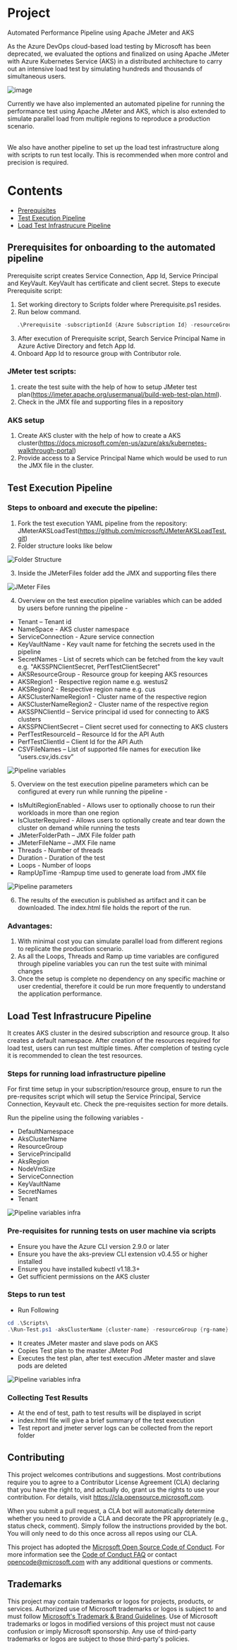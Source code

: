 # Project

Automated Performance Pipeline using Apache JMeter and AKS

As the Azure DevOps cloud-based load testing by Microsoft has been deprecated, we evaluated the options and finalized on using Apache JMeter with Azure Kubernetes Service (AKS) in a distributed architecture to carry out an intensive load test by simulating hundreds and thousands of simultaneous users.

![image](https://user-images.githubusercontent.com/81369583/114204849-499b3b00-9977-11eb-811d-2c2ff7248f11.png)

Currently we have also implemented an automated pipeline for running the performance test using Apache JMeter and AKS, which is also extended to simulate parallel load from multiple regions to reproduce a production scenario.

<br>
We also have another pipeline to set up the load test infrastructure along with scripts to run test locally. This is recommended when more control and precision is required.

# Contents
- [Prerequisites](#prerequisites-for-onboarding-to-the-automated-pipeline)
- [Test Execution Pipeline](#test-execution-pipeline)
- [Load Test Infrastrucure Pipeline](#load-test-infrastrucure-pipeline)

## Prerequisites for onboarding to the automated pipeline

Prerequisite script creates Service Connection, App Id, Service Principal and KeyVault. KeyVault has certificate and client secret.
Steps to execute Prerequisite script:

1. Set working directory to Scripts folder where Prerequisite.ps1 resides.
2. Run below command.

```Powershell
   .\Prerequisite -subscriptionId {Azure Subscription Id} -resourceGroupName {Resource Group Name} -keyVaultName {KeyVault Name} -location {Location} -certName {Certificate Name} -servicePrincipalName {Service Principal Name} -tenantId {Microsoft Tenand Id} -serviceConnectionName {Service Connection Name} -organizationName 'https://microsoftit.visualstudio.com' -projectName 'OneITVSO' -ServicePrincipalSecret {Service Principal Sercret Name}
```

3. After execution of Prerequisite script, Search Service Principal Name in Azure Active Directory and fetch App Id.
4. Onboard App Id to resource group with Contributor role.

### JMeter test scripts:

1. create the test suite with the help of how to setup JMeter test plan(https://jmeter.apache.org/usermanual/build-web-test-plan.html).
2. Check in the JMX file and supporting files in a repository

### AKS setup

1. Create AKS cluster with the help of how to create a AKS cluster(https://docs.microsoft.com/en-us/azure/aks/kubernetes-walkthrough-portal)
2. Provide access to a Service Principal Name which would be used to run the JMX file in the cluster.

## Test Execution Pipeline
### Steps to onboard and execute the pipeline:

1. Fork the test execution YAML pipeline from the repository: JMeterAKSLoadTest(https://github.com/microsoft/JMeterAKSLoadTest.git)
2. Folder structure looks like below
   
![Folder Structure](./Images/folder-structure.png)

3. Inside the JMeterFiles folder add the JMX and supporting files there

![JMeter Files](./Images/JMeter-files.png)

4. Overview on the test execution pipeline variables which can be added by users before running the pipeline -

- Tenant – Tenant id
- NameSpace - AKS cluster namespace
- ServiceConnection - Azure service connection
- KeyVaultName - Key vault name for fetching the secrets used in the pipeline
- SecretNames - List of secrets which can be fetched from the key vault e.g. "AKSSPNClientSecret, PerfTestClientSecret"
- AKSResourceGroup - Resource group for keeping AKS resources
- AKSRegion1 - Respective region name e.g. westus2
- AKSRegion2 - Respective region name e.g. cus
- AKSClusterNameRegion1 - Cluster name of the respective region
- AKSClusterNameRegion2 - Cluster name of the respective region
- AKSSPNClientId – Service principal id used for connecting to AKS clusters
- AKSSPNClientSecret – Client secret used for connecting to AKS clusters
- PerfTestResourceId – Resource Id for the API Auth
- PerfTestClientId – Client Id for the API Auth
- CSVFileNames – List of supported file names for execution like “users.csv,ids.csv”

![Pipeline variables](./Images/pipeline-variables.png)

5. Overview on the test execution pipeline parameters which can be configured at every run while running the pipeline -

- IsMultiRegionEnabled - Allows user to optionally choose to run their workloads in more than one region
- IsClusterRequired - Allows users to optionally create and tear down the cluster on demand while running the tests
- JMeterFolderPath – JMX File folder path
- JMeterFileName – JMX File name
- Threads - Number of threads
- Duration - Duration of the test
- Loops - Number of loops
- RampUpTime -Rampup time used to generate load from JMX file

![Pipeline parameters](./Images/pipeline-parameters.png)

6. The results of the execution is published as artifact and it can be downloaded. The index.html file holds the report of the run.

### Advantages:

1. With minimal cost you can simulate parallel load from different regions to replicate the production scenario.
2. As all the Loops, Threads and Ramp up time variables are configured through pipeline variables you can run the test suite with minimal changes
3. Once the setup is complete no dependency on any specific machine or user credential, therefore it could be run more frequently to understand the application performance.

## Load Test Infrastrucure Pipeline

It creates AKS cluster in the desired subscription and resource group. It also creates a default namespace. After creation of the resources required for load test, users can run test multiple times. After completion of testing cycle it is recommended to clean the test resources.

### Steps for running load infrastructure pipeline

For first time setup in your subscription/resource group, ensure to run the pre-requsites script which will setup the Service Principal, Service Connection, Keyvault etc. Check the pre-requisites section for more details.

Run the pipeline using the following variables -
- DefaultNamespace
- AksClusterName
- ResourceGroup
- ServicePrincipalId
- AksRegion
- NodeVmSize
- ServiceConnection
- KeyVaultName
- SecretNames
- Tenant

![Pipeline variables infra](./Images/Pipeline_Variables_infra.PNG)

### Pre-requisites for running tests on user machine via scripts

- Ensure you have the Azure CLI version 2.9.0 or later
- Ensure you have the aks-preview CLI extension v0.4.55 or higher installed
- Ensure you have installed kubectl v1.18.3+
- Get sufficient permissions on the AKS cluster

### Steps to run test

- Run Following

```Powershell
cd .\Scripts\
.\Run-Test.ps1 -aksClusterName {cluster-name} -resourceGroup {rg-name} -testPath {Full Path to Test File} -agentCount {agent-count}
```

- It creates JMeter master and slave pods on AKS
- Copies Test plan to the master JMeter Pod
- Executes the test plan, after test execution JMeter master and slave pods are deleted

![Pipeline variables infra](./Images/RunTestLocally.PNG)

### Collecting Test Results

- At the end of test, path to test results will be displayed in script
- index.html file will give a brief summary of the test execution
- Test report and jmeter server logs can be collected from the report folder

## Contributing

This project welcomes contributions and suggestions. Most contributions require you to agree to a
Contributor License Agreement (CLA) declaring that you have the right to, and actually do, grant us
the rights to use your contribution. For details, visit https://cla.opensource.microsoft.com.

When you submit a pull request, a CLA bot will automatically determine whether you need to provide
a CLA and decorate the PR appropriately (e.g., status check, comment). Simply follow the instructions
provided by the bot. You will only need to do this once across all repos using our CLA.

This project has adopted the [Microsoft Open Source Code of Conduct](https://opensource.microsoft.com/codeofconduct/).
For more information see the [Code of Conduct FAQ](https://opensource.microsoft.com/codeofconduct/faq/) or
contact [opencode@microsoft.com](mailto:opencode@microsoft.com) with any additional questions or comments.

## Trademarks

This project may contain trademarks or logos for projects, products, or services. Authorized use of Microsoft
trademarks or logos is subject to and must follow
[Microsoft's Trademark & Brand Guidelines](https://www.microsoft.com/en-us/legal/intellectualproperty/trademarks/usage/general).
Use of Microsoft trademarks or logos in modified versions of this project must not cause confusion or imply Microsoft sponsorship.
Any use of third-party trademarks or logos are subject to those third-party's policies.
